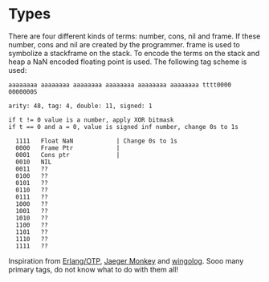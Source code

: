 # Types

There are four different kinds of terms: number, cons, nil and frame. If these number, cons and nil are created by the programmer. frame is used to symbolize a stackframe on the stack. To encode the terms on the stack and heap a NaN encoded floating point is used. The following tag scheme is used:


    aaaaaaaa aaaaaaaa aaaaaaaa aaaaaaaa aaaaaaaa aaaaaaaa tttt0000 0000000S

    arity: 48, tag: 4, double: 11, signed: 1

    if t != 0 value is a number, apply XOR bitmask
    if t == 0 and a = 0, value is signed inf number, change 0s to 1s

      1111   Float NaN            | Change 0s to 1s
      0000   Frame Ptr            |
      0001   Cons ptr             | 
      0010   NIL
      0011   ??
      0100   ??
      0101   ??
      0110   ??
      0111   ??
      1000   ??
      1001   ??
      1010   ??
      1100   ??
      1101   ??
      1110   ??
      1111   ??

Inspiration from [Erlang/OTP][1], [Jaeger Monkey][2] and [wingolog][3]. Sooo many primary tags, do not know what to do with them all!

   [1]: https://www.erlang-factory.com/upload/presentations/569/Halfword_Erlang_Factory_SF_2012.pdf
   [2]: http://evilpie.github.com/sayrer-fatval-backup/cache.aspx.htm
   [3]: http://wingolog.org/archives/2011/05/18/value-representation-in-javascript-implementations
